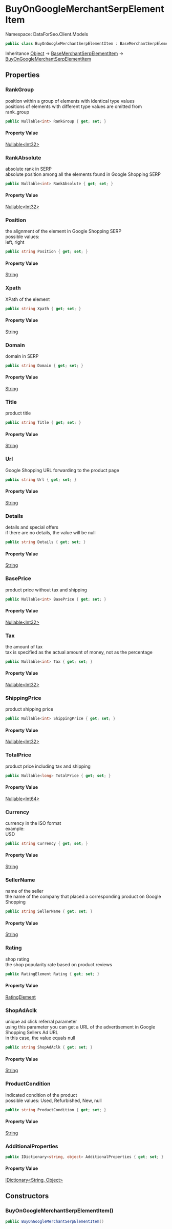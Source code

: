 # BuyOnGoogleMerchantSerpElementItem

Namespace: DataForSeo.Client.Models

```csharp
public class BuyOnGoogleMerchantSerpElementItem : BaseMerchantSerpElementItem
```

Inheritance [Object](https://docs.microsoft.com/en-us/dotnet/api/system.object) → [BaseMerchantSerpElementItem](./dataforseo.client.models.basemerchantserpelementitem.md) → [BuyOnGoogleMerchantSerpElementItem](./dataforseo.client.models.buyongooglemerchantserpelementitem.md)

## Properties

### **RankGroup**

position within a group of elements with identical type values
 <br>positions of elements with different type values are omitted from rank_group

```csharp
public Nullable<int> RankGroup { get; set; }
```

#### Property Value

[Nullable&lt;Int32&gt;](https://docs.microsoft.com/en-us/dotnet/api/system.nullable-1)<br>

### **RankAbsolute**

absolute rank in SERP
 <br>absolute position among all the elements found in Google Shopping SERP

```csharp
public Nullable<int> RankAbsolute { get; set; }
```

#### Property Value

[Nullable&lt;Int32&gt;](https://docs.microsoft.com/en-us/dotnet/api/system.nullable-1)<br>

### **Position**

the alignment of the element in Google Shopping SERP
 <br>possible values:
 <br>left, right

```csharp
public string Position { get; set; }
```

#### Property Value

[String](https://docs.microsoft.com/en-us/dotnet/api/system.string)<br>

### **Xpath**

XPath of the element

```csharp
public string Xpath { get; set; }
```

#### Property Value

[String](https://docs.microsoft.com/en-us/dotnet/api/system.string)<br>

### **Domain**

domain in SERP

```csharp
public string Domain { get; set; }
```

#### Property Value

[String](https://docs.microsoft.com/en-us/dotnet/api/system.string)<br>

### **Title**

product title

```csharp
public string Title { get; set; }
```

#### Property Value

[String](https://docs.microsoft.com/en-us/dotnet/api/system.string)<br>

### **Url**

Google Shopping URL forwarding to the product page

```csharp
public string Url { get; set; }
```

#### Property Value

[String](https://docs.microsoft.com/en-us/dotnet/api/system.string)<br>

### **Details**

details and special offers
 <br>if there are no details, the value will be null

```csharp
public string Details { get; set; }
```

#### Property Value

[String](https://docs.microsoft.com/en-us/dotnet/api/system.string)<br>

### **BasePrice**

product price without tax and shipping

```csharp
public Nullable<int> BasePrice { get; set; }
```

#### Property Value

[Nullable&lt;Int32&gt;](https://docs.microsoft.com/en-us/dotnet/api/system.nullable-1)<br>

### **Tax**

the amount of tax
 <br>tax is specified as the actual amount of money, not as the percentage

```csharp
public Nullable<int> Tax { get; set; }
```

#### Property Value

[Nullable&lt;Int32&gt;](https://docs.microsoft.com/en-us/dotnet/api/system.nullable-1)<br>

### **ShippingPrice**

product shipping price

```csharp
public Nullable<int> ShippingPrice { get; set; }
```

#### Property Value

[Nullable&lt;Int32&gt;](https://docs.microsoft.com/en-us/dotnet/api/system.nullable-1)<br>

### **TotalPrice**

product price including tax and shipping

```csharp
public Nullable<long> TotalPrice { get; set; }
```

#### Property Value

[Nullable&lt;Int64&gt;](https://docs.microsoft.com/en-us/dotnet/api/system.nullable-1)<br>

### **Currency**

currency in the ISO format
 <br>example:
 <br>USD

```csharp
public string Currency { get; set; }
```

#### Property Value

[String](https://docs.microsoft.com/en-us/dotnet/api/system.string)<br>

### **SellerName**

name of the seller
 <br>the name of the company that placed a corresponding product on Google Shopping

```csharp
public string SellerName { get; set; }
```

#### Property Value

[String](https://docs.microsoft.com/en-us/dotnet/api/system.string)<br>

### **Rating**

shop rating
 <br>the shop popularity rate based on product reviews

```csharp
public RatingElement Rating { get; set; }
```

#### Property Value

[RatingElement](./dataforseo.client.models.ratingelement.md)<br>

### **ShopAdAclk**

unique ad click referral parameter
 <br>using this parameter you can get a URL of the advertisement in Google Shopping Sellers Ad URL
 <br>in this case, the value equals null

```csharp
public string ShopAdAclk { get; set; }
```

#### Property Value

[String](https://docs.microsoft.com/en-us/dotnet/api/system.string)<br>

### **ProductCondition**

indicated condition of the product
 <br>possible values: Used, Refurbished, New, null

```csharp
public string ProductCondition { get; set; }
```

#### Property Value

[String](https://docs.microsoft.com/en-us/dotnet/api/system.string)<br>

### **AdditionalProperties**

```csharp
public IDictionary<string, object> AdditionalProperties { get; set; }
```

#### Property Value

[IDictionary&lt;String, Object&gt;](https://docs.microsoft.com/en-us/dotnet/api/system.collections.generic.idictionary-2)<br>

## Constructors

### **BuyOnGoogleMerchantSerpElementItem()**

```csharp
public BuyOnGoogleMerchantSerpElementItem()
```
